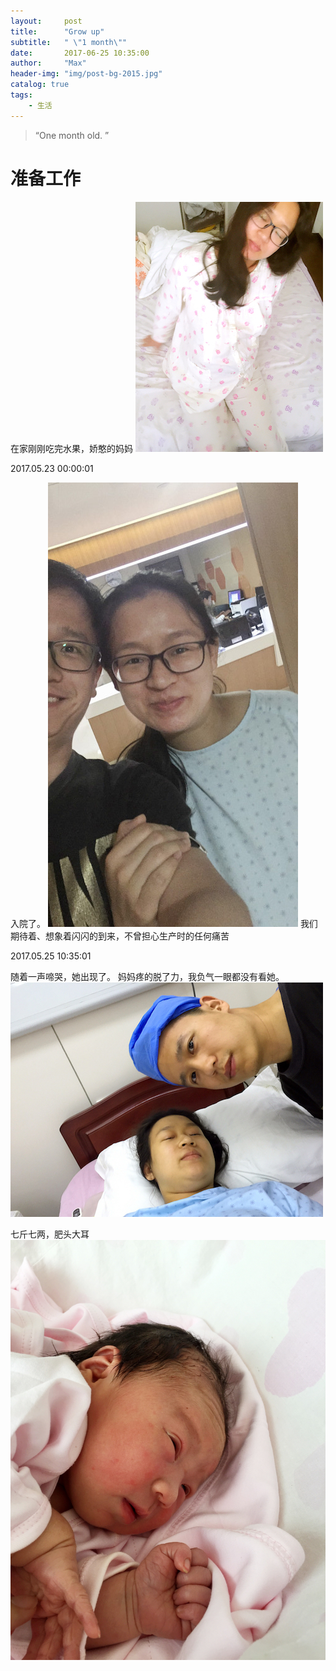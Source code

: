 ```yaml
---
layout:     post
title:      "Grow up"
subtitle:   " \"1 month\""
date:       2017-06-25 10:35:00
author:     "Max"
header-img: "img/post-bg-2015.jpg"
catalog: true
tags:
    - 生活
---
```


> “One month old. ”


# 准备工作

在家刚刚吃完水果，娇憨的妈妈
![img](/img/post-bg-2015-0.jpg)

2017.05.23 00:00:01 

入院了。
![img](/img/post-bg-2015-1.jpg)
我们期待着、想象着闪闪的到来，不曾担心生产时的任何痛苦


2017.05.25 10:35:01

随着一声啼哭，她出现了。
妈妈疼的脱了力，我负气一眼都没有看她。
![img](/img/post-bg-2015-2.jpg)

七斤七两，肥头大耳
![img](/img/post-bg-2015-3.jpg)


